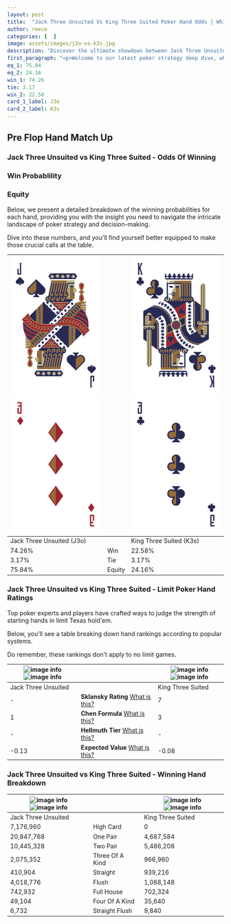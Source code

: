 ```yaml
---
layout: post
title:  "Jack Three Unsuited Vs King Three Suited Poker Hand Odds | Which Is The Better Hand In Poker? A Complete Guide"
author: reece
categories: [  ]
image: assets/images/j3o-vs-k3s.jpg
description: "Discover the ultimate showdown between Jack Three Unsuited and King Three Suited in poker! Uncover the odds, strategies, and scenarios where one hand triumphs over the other. Get ready to up your poker game with this thrilling analysis."
first_paragraph: "<p>Welcome to our latest poker strategy deep dive, where we're pitting two distinct hands against each other in a high-stakes showdown: Jack Three Unsuited vs King Three Suited.</p><p>In the dynamic world of poker, every decision counts, and knowing which hand holds the upper hand is key to your success at the table.</p><p>In this article, we'll dissect these two hands, explore the scenarios where one dominates the other, and equip you with the knowledge to make strategic choices that can tip the odds in your favor.</p><p>Get ready to unravel the intriguing dynamics of these poker hands and elevate your game to new heights.</p>"
eq_1: 75.84
eq_2: 24.16
win_1: 74.26
tie: 3.17
win_2: 22.58
card_1_label: J3o
card_2_label: K3s
---
```




[comment]: # (sp0)

## Pre Flop Hand Match Up

<div class="table hand-ratings" markdown="1"> 



### Jack Three Unsuited vs King Three Suited - Odds Of Winning


  
<div class="row graphs"> 
<div class="col-lg-6">
    <h3>Win Probablility</h3>
    <canvas id="WinChart"></canvas>
</div>
<div class="col-lg-6">
    <h3>Equity</h3>
    <canvas id="EquityChart"></canvas>
</div>
</div>

  Below, we present a detailed breakdown of the winning probabilities for each hand, providing you with the insight you need to navigate the intricate landscape of poker strategy and decision-making. 

Dive into these numbers, and you'll find yourself better equipped to make those crucial calls at the table.


    
| ![image info](assets/images/hand1/j.png) ![image info](assets/images/hand1/3o.png) |  | ![image info](assets/images/hand2/k.png) ![image info](assets/images/hand2/3.png) |
| -------- | -------- | -------- |
| Jack Three Unsuited (J3o) |  | King Three Suited (K3s) |
| 74.26% | Win | 22.58% |
| 3.17% | Tie | 3.17% |
| 75.84% | Equity | 24.16% |




[comment]: # (sp1)



### Jack Three Unsuited vs King Three Suited - Limit Poker Hand Ratings

Top poker experts and players have crafted ways to judge the strength of starting hands in limit Texas hold'em. 

Below, you'll see a table breaking down hand rankings according to popular systems. 

Do remember, these rankings don't apply to no limit games.


    
| ![image info](https://www.riverpairs.com/assets/images/hand1/j.png) ![image info](https://www.riverpairs.com/assets/images/hand1/3o.png) |  | ![image info](https://www.riverpairs.com/assets/images/hand2/k.png) ![image info](https://www.riverpairs.com/assets/images/hand2/3.png) |
| -------- | -------- | -------- |
| Jack Three Unsuited |  | King Three Suited |
| - | **Sklansky Rating** [What is this?](/sklansky-rating-explained) | 7 |
| 1 | **Chen Formula** [What is this?](/chen-formula-explained) | 3 |
| - | **Hellmuth Tier** [What is this?](/Hellmuth-tier-explained) | - |
| -0.13 | **Expected Value** [What is this?](/expected-value-explained) | -0.08 |




[comment]: # (sp2)



### Jack Three Unsuited vs King Three Suited - Winning Hand Breakdown


    
| ![image info](https://www.riverpairs.com/assets/images/hand1/j.png) ![image info](https://www.riverpairs.com/assets/images/hand1/3o.png) |  | ![image info](https://www.riverpairs.com/assets/images/hand2/k.png) ![image info](https://www.riverpairs.com/assets/images/hand2/3.png) |
| -------- | -------- | -------- |
| Jack Three Unsuited |  | King Three Suited |
| 7,176,960 | High Card | 0 |
| 20,847,768 | One Pair | 4,687,584 |
| 10,445,328 | Two Pair | 5,486,208 |
| 2,075,352 | Three Of A Kind | 966,960 |
| 410,904 | Straight | 939,216 |
| 4,018,776 | Flush | 1,088,148 |
| 742,932 | Full House | 702,324 |
| 49,104 | Four Of A Kind | 35,640 |
| 6,732 | Straight Flush | 9,840 |




[comment]: # (sp3)



</div>

[comment]: # (sp4)



[comment]: # (sp5)

